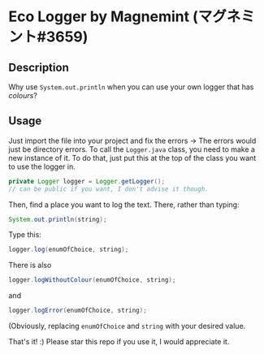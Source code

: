 # Eco Logger by Magnemint (マグネミント#3659)

## Description

Why use `System.out.println` when you can use your own logger that has *colours*?

## Usage

Just import the file into your project and fix the errors -> The errors would just be directory errors.
To call the `Logger.java` class, you need to make a new instance of it. To do that, just put this at
the top of the class you want to use the logger in.

```java
private Logger logger = Logger.getLogger();
// can be public if you want, I don't advise it though.
```

Then, find a place you want to log the text. There, rather than typing:

```java
System.out.println(string);
```

Type this:

```java
logger.log(enumOfChoice, string);
```

There is also

```java
logger.logWithoutColour(enumOfChoice, string);
```

and

```java
logger.logError(enumOfChoice, string);
```

(Obviously, replacing `enumOfChoice` and `string` with your desired value.

That's it! :) Please star this repo if you use it, I would appreciate it.
